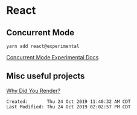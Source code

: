 # React

## Concurrent Mode

`yarn add react@experimental`

[Concurrent Mode Experimental Docs](https://reactjs.org/docs/concurrent-mode-intro.html)

## Misc useful projects

[Why Did You Render?](https://github.com/welldone-software/why-did-you-render)

```
Created:       Thu 24 Oct 2019 11:40:32 AM CDT
Last Modified: Thu 24 Oct 2019 02:02:57 PM CDT
```
